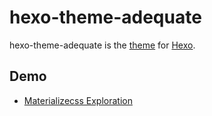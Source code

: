 # hexo-theme-adequate

hexo-theme-adequate is the [theme](https://github.com/hexojs/hexo/wiki/Themes) for [Hexo](http://hexo.io/).

## Demo

* [Materializecss Exploration](http://foreachsam.github.io/blog-framework-materializecss/article/)
